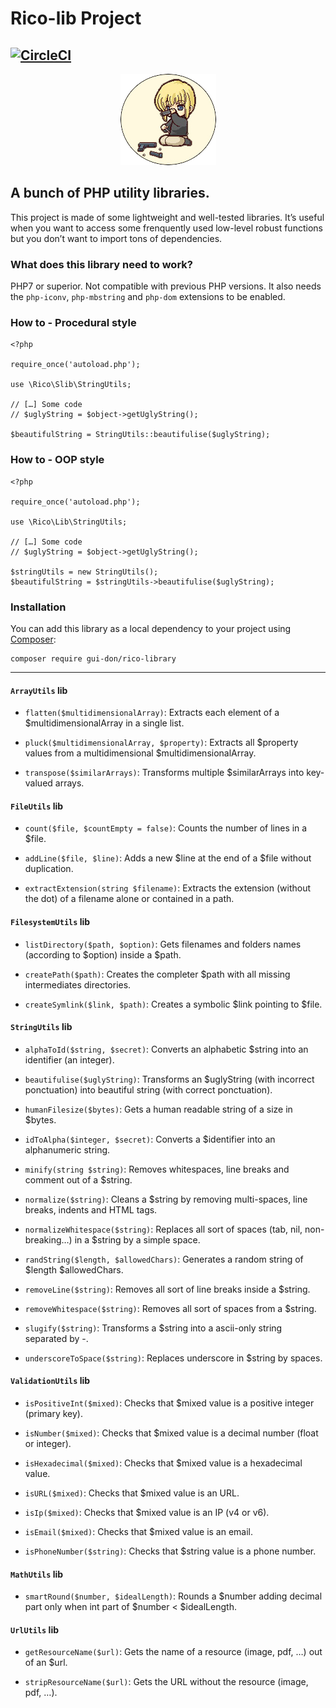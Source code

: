 # Rico-lib Project #
[![CircleCI](https://circleci.com/gh/gui-don/Rico-library.svg?style=svg)](https://circleci.com/gh/gui-don/Rico-library)
---

<p align="center"><img src="rico.png" /></p>


## A bunch of PHP utility libraries. ##

This project is made of some lightweight and well-tested libraries.
It’s useful when you want to access some frenquently used low-level robust functions but you don’t want to import tons of dependencies.

### What does this library need to work? ###

PHP7 or superior. Not compatible with previous PHP versions.
It also needs the `php-iconv`, `php-mbstring` and `php-dom` extensions to be enabled.

### How to - Procedural style ###

    <?php

    require_once('autoload.php');

    use \Rico\Slib\StringUtils;

    // […] Some code
    // $uglyString = $object->getUglyString();

    $beautifulString = StringUtils::beautifulise($uglyString);

### How to - OOP style ###

    <?php

    require_once('autoload.php');

    use \Rico\Lib\StringUtils;

    // […] Some code
    // $uglyString = $object->getUglyString();

    $stringUtils = new StringUtils();
    $beautifulString = $stringUtils->beautifulise($uglyString);

### Installation ###

You can add this library as a local dependency to your project using [Composer](https://getcomposer.org/):

    composer require gui-don/rico-library

---

#### `ArrayUtils` lib ####

- `flatten($multidimensionalArray)`: Extracts each element of a $multidimensionalArray in a single list.

- `pluck($multidimensionalArray, $property)`: Extracts all $property values from a multidimensional $multidimensionalArray.

- `transpose($similarArrays)`: Transforms multiple $similarArrays into key-valued arrays.

#### `FileUtils` lib ####

- `count($file, $countEmpty = false)`: Counts the number of lines in a $file.

- `addLine($file, $line)`: Adds a new $line at the end of a $file without duplication.

- `extractExtension(string $filename)`: Extracts the extension (without the dot) of a filename alone or contained in a path.

#### `FilesystemUtils` lib ####

- `listDirectory($path, $option)`: Gets filenames and folders names (according to $option) inside a $path.

- `createPath($path)`: Creates the completer $path with all missing intermediates directories.

- `createSymlink($link, $path)`: Creates a symbolic $link pointing to $file.

#### `StringUtils` lib ####

- `alphaToId($string, $secret)`: Converts an alphabetic $string into an identifier (an integer).

- `beautifulise($uglyString)`: Transforms an $uglyString (with incorrect ponctuation) into beautiful string (with correct ponctuation).

- `humanFilesize($bytes)`: Gets a human readable string of a size in $bytes.

- `idToAlpha($integer, $secret)`: Converts a $identifier into an alphanumeric string.

- `minify(string $string)`: Removes whitespaces, line breaks and comment out of a $string.

- `normalize($string)`: Cleans a $string by removing multi-spaces, line breaks, indents and HTML tags.

- `normalizeWhitespace($string)`: Replaces all sort of spaces (tab, nil, non-breaking…) in a $string by a simple space.

- `randString($length, $allowedChars)`: Generates a random string of $length $allowedChars.

- `removeLine($string)`: Removes all sort of line breaks inside a $string.

- `removeWhitespace($string)`: Removes all sort of spaces from a $string.

- `slugify($string)`: Transforms a $string into a ascii-only string separated by -.

- `underscoreToSpace($string)`: Replaces underscore in $string by spaces.

#### `ValidationUtils` lib ####

- `isPositiveInt($mixed)`: Checks that $mixed value is a positive integer (primary key).

- `isNumber($mixed)`: Checks that $mixed value is a decimal number (float or integer).

- `isHexadecimal($mixed)`: Checks that $mixed value is a hexadecimal value.

- `isURL($mixed)`: Checks that $mixed value is an URL.

- `isIp($mixed)`: Checks that $mixed value is an IP (v4 or v6).

- `isEmail($mixed)`: Checks that $mixed value is an email.

- `isPhoneNumber($string)`: Checks that $string value is a phone number.

#### `MathUtils` lib ####

- `smartRound($number, $idealLength)`: Rounds a $number adding decimal part only when int part of $number < $idealLength.

#### `UrlUtils` lib ####

- `getResourceName($url)`: Gets the name of a resource (image, pdf, …) out of an $url.

- `stripResourceName($url)`: Gets the URL without the resource (image, pdf, …).
